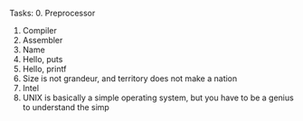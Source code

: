 Tasks:
0. Preprocessor
1. Compiler
2. Assembler
3. Name
4. Hello, puts
5. Hello, printf
6. Size is not grandeur, and territory does not make a nation
7. Intel 
8. UNIX is basically a simple operating system, but you have to be a genius to understand the simp
